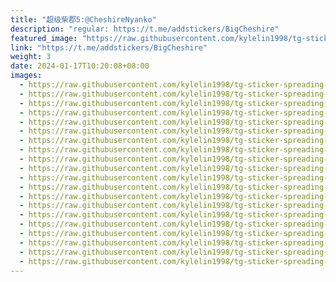```yaml
---
title: "超级柴郡5:@CheshireNyanko"
description: "regular: https://t.me/addstickers/BigCheshire"
featured_image: "https://raw.githubusercontent.com/kylelin1998/tg-sticker-spreading-worldwide-images/main/img/608d9aa7-83f3-4222-bddc-fa45f0223e88.jpg"
link: "https://t.me/addstickers/BigCheshire"
weight: 3
date: 2024-01-17T10:20:08+08:00
images:
  - https://raw.githubusercontent.com/kylelin1998/tg-sticker-spreading-worldwide-images/main/img/608d9aa7-83f3-4222-bddc-fa45f0223e88.jpg
  - https://raw.githubusercontent.com/kylelin1998/tg-sticker-spreading-worldwide-images/main/img/b973df37-9a99-4652-9b55-4ce279f1bd74.jpg
  - https://raw.githubusercontent.com/kylelin1998/tg-sticker-spreading-worldwide-images/main/img/c7438203-612c-4d2b-b3a3-b2862956fa89.jpg
  - https://raw.githubusercontent.com/kylelin1998/tg-sticker-spreading-worldwide-images/main/img/5b539884-0ece-493a-91bc-78d9ded71554.jpg
  - https://raw.githubusercontent.com/kylelin1998/tg-sticker-spreading-worldwide-images/main/img/7cd037bf-f7e5-4c45-a0e2-6d4ac2b263ee.jpg
  - https://raw.githubusercontent.com/kylelin1998/tg-sticker-spreading-worldwide-images/main/img/3b0edcea-dc7a-4ada-a3a0-c09719c0a373.jpg
  - https://raw.githubusercontent.com/kylelin1998/tg-sticker-spreading-worldwide-images/main/img/04a98b77-221d-4186-b928-ba01652bbcf6.jpg
  - https://raw.githubusercontent.com/kylelin1998/tg-sticker-spreading-worldwide-images/main/img/44ad4aa4-6b14-432c-b723-b6bddeab5358.jpg
  - https://raw.githubusercontent.com/kylelin1998/tg-sticker-spreading-worldwide-images/main/img/7b75cc80-334b-4708-87f3-1e8b499c9c1c.jpg
  - https://raw.githubusercontent.com/kylelin1998/tg-sticker-spreading-worldwide-images/main/img/85a4750a-2084-401b-993c-615049ac0e16.jpg
  - https://raw.githubusercontent.com/kylelin1998/tg-sticker-spreading-worldwide-images/main/img/c25f2940-e238-4540-bad3-2fee2e1d750e.jpg
  - https://raw.githubusercontent.com/kylelin1998/tg-sticker-spreading-worldwide-images/main/img/8374531d-fd9e-4c0d-8076-473a9e80f89f.jpg
  - https://raw.githubusercontent.com/kylelin1998/tg-sticker-spreading-worldwide-images/main/img/8e075f71-1eaa-460b-a7cf-ed79bc4a686f.jpg
  - https://raw.githubusercontent.com/kylelin1998/tg-sticker-spreading-worldwide-images/main/img/c27f7854-7728-4b7e-b131-5c78cb87ed13.jpg
  - https://raw.githubusercontent.com/kylelin1998/tg-sticker-spreading-worldwide-images/main/img/0a6653f5-b909-4292-9219-68546765a76f.jpg
  - https://raw.githubusercontent.com/kylelin1998/tg-sticker-spreading-worldwide-images/main/img/d3dd4856-4ef5-420c-aacb-337af6dcbb57.jpg
  - https://raw.githubusercontent.com/kylelin1998/tg-sticker-spreading-worldwide-images/main/img/5ec47f12-8ad4-406c-83ef-a5cd09c4e1ed.jpg
  - https://raw.githubusercontent.com/kylelin1998/tg-sticker-spreading-worldwide-images/main/img/2548068f-1c88-4252-bac1-6310198dd860.jpg
  - https://raw.githubusercontent.com/kylelin1998/tg-sticker-spreading-worldwide-images/main/img/ee76ff44-49ac-49f5-9371-a89f888e828e.jpg
  - https://raw.githubusercontent.com/kylelin1998/tg-sticker-spreading-worldwide-images/main/img/753e16f1-21aa-41ba-bd56-60895e6a9fdd.jpg
---
```

